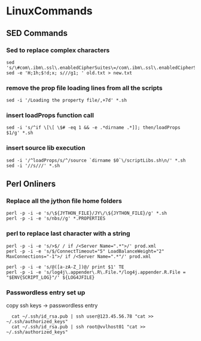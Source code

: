 # LinuxCommands

## SED Commands
### Sed to replace complex characters 
```
sed 's/\#com\.ibm\.ssl\.enabledCipherSuites\=/com\.ibm\.ssl\.enabledCipherSuites\=SSL_ECDHE_RSA_WITH_AES_128_GCM_SHA256/1'
sed -e 'H;1h;$!d;x; s///g1; ' old.txt > new.txt
```
### remove the prop file loading lines from all the scripts
```
sed -i '/Loading the property file/,+7d' *.sh
```
### insert loadProps function call
```
sed -i 's/^if \[\[ \$# -eq 1 && -e .*dirname .*]]; then/loadProps $1/g' *.sh
```
### insert source lib execution
```
sed -i '/^loadProps/s/^/source `dirname $0`\/scriptLibs.sh\n/' *.sh
sed -i '//s///' *.sh
```
## Perl Onliners 

### Replace all the jython file home folders
```
perl -p -i -e 's/\${JYTHON_FILE}/JY\/\${JYTHON_FILE}/g' *.sh
perl -p -i -e 's/nbs//g' *.PROPERTIES
```
### perl to replace last character with a string
```
perl -p -i -e 's/>$/ / if /<Server Name=".*">/' prod.xml
perl -p -i -e 's/$/ConnectTimeout="5" LoadBalanceWeight="2" MaxConnections="-1">/ if /<Server Name=".*"/' prod.xml

perl -p -i -e 's/@([a-zA-Z_])@/ print $1' TE
perl -p -i -e 's/log4j\.appender\.R\.File.*/log4j.appender.R.File = "$ENV{SCRIPT_LOG}"/' ${LOG4JFILE}
```
### Passwordless entry set up
copy ssh keys -> passwordless entry
```
  cat ~/.ssh/id_rsa.pub | ssh user@123.45.56.78 "cat >> ~/.ssh/authorized_keys"
  cat ~/.ssh/id_rsa.pub | ssh root@vvlhost01 "cat >> ~/.ssh/authorized_keys"
```

